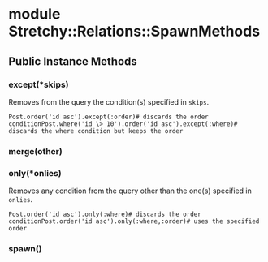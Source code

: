 # module Stretchy::Relations::SpawnMethods [](#module-Stretchy::Relations::SpawnMethods) [](#top)
 ## Public Instance Methods
 ### except(*skips) [](#method-i-except)
 Removes from the query the condition(s) specified in `skips`.

```
Post.order('id asc').except(:order)# discards the order conditionPost.where('id \> 10').order('id asc').except(:where)# discards the where condition but keeps the order
```
 ### merge(other) [](#method-i-merge)
 ### only(*onlies) [](#method-i-only)
 Removes any condition from the query other than the one(s) specified in `onlies`.

```
Post.order('id asc').only(:where)# discards the order conditionPost.order('id asc').only(:where,:order)# uses the specified order
```
 ### spawn() [](#method-i-spawn)
 